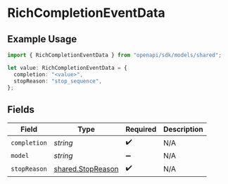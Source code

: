 # RichCompletionEventData

## Example Usage

```typescript
import { RichCompletionEventData } from "openapi/sdk/models/shared";

let value: RichCompletionEventData = {
  completion: "<value>",
  stopReason: "stop_sequence",
};
```

## Fields

| Field                                                         | Type                                                          | Required                                                      | Description                                                   |
| ------------------------------------------------------------- | ------------------------------------------------------------- | ------------------------------------------------------------- | ------------------------------------------------------------- |
| `completion`                                                  | *string*                                                      | :heavy_check_mark:                                            | N/A                                                           |
| `model`                                                       | *string*                                                      | :heavy_minus_sign:                                            | N/A                                                           |
| `stopReason`                                                  | [shared.StopReason](../../../sdk/models/shared/stopreason.md) | :heavy_check_mark:                                            | N/A                                                           |